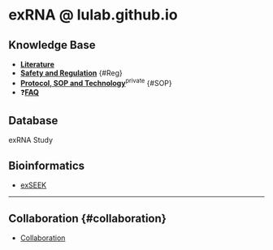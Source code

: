 # exRNA @ lulab.github.io

## Knowledge Base

* [**Literature**](literature.md)
* [**Safety and Regulation**](https://cloud.tsinghua.edu.cn/f/2813f4f589d64e1e8ee1/) {#Reg}
* [**Protocol, SOP and Technology**](https://github.com/lulab/intranet/wiki/Wet-Lab)<sup>private</sup> {#SOP}
*  ❓[**FAQ**](http://lulab.github.io/exRNA/FAQ)


## Database

exRNA Study

## Bioinformatics

* [exSEEK](https://lulab.github.io/exSEEK) 





---

## Collaboration {#collaboration}

* [Collaboration](http://www.ncrnalab.org/pub)



